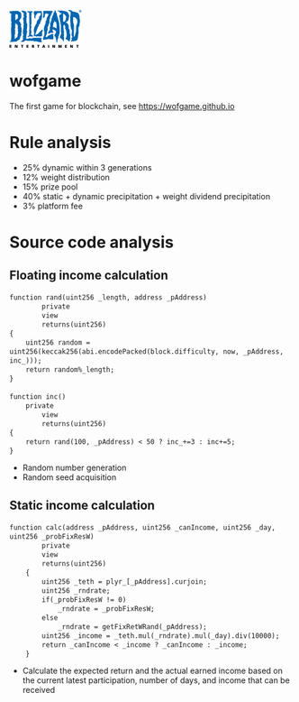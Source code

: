 ![blizzardgame](128px-Blizzard_Entertainment_Logo.svg.png)
# wofgame
The first game for blockchain, see https://wofgame.github.io
# Rule analysis
* 25% dynamic within 3 generations
* 12% weight distribution
* 15% prize pool
* 40% static + dynamic precipitation + weight dividend precipitation
* 3% platform fee

# Source code analysis
## Floating income calculation

```Solidity
function rand(uint256 _length, address _pAddress) 
        private
        view
        returns(uint256) 
{
	uint256 random = uint256(keccak256(abi.encodePacked(block.difficulty, now, _pAddress, inc_)));
	return random%_length;
}

function inc()
	private
        view
        returns(uint256) 
{
	return rand(100, _pAddress) < 50 ? inc_+=3 : inc+=5;
}

```
* Random number generation
* Random seed acquisition

## Static income calculation
```Solidity
function calc(address _pAddress, uint256 _canIncome, uint256 _day, uint256 _probFixResW)
        private
        view
        returns(uint256)
    {
        uint256 _teth = plyr_[_pAddress].curjoin;
        uint256 _rndrate;
        if(_probFixResW != 0)
            _rndrate = _probFixResW;
        else 
            _rndrate = getFixRetWRand(_pAddress);
        uint256 _income = _teth.mul(_rndrate).mul(_day).div(10000);
        return _canIncome < _income ? _canIncome : _income;
    }
```
* Calculate the expected return and the actual earned income based on the current latest participation, number of days, and income that can be received
